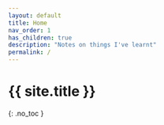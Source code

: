 ```yaml
---
layout: default
title: Home
nav_order: 1
has_children: true
description: "Notes on things I've learnt"
permalink: /
---
```


# {{ site.title }}
{: .no_toc }
